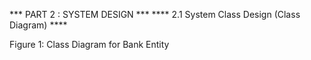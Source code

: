 *** PART 2 : SYSTEM DESIGN ***
**** 2.1 System Class Design (Class Diagram) ****

Figure 1: Class Diagram for Bank Entity

